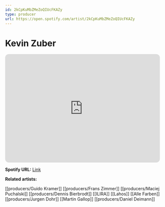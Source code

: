 ```yaml
---
id: 2kCpKuMbZMeZoQIUcFKAZy
type: producer
url: https://open.spotify.com/artist/2kCpKuMbZMeZoQIUcFKAZy
---
```

# Kevin Zuber

<iframe style="border-radius:12px" src="https://open.spotify.com/embed/artist/2kCpKuMbZMeZoQIUcFKAZy" width="100%" height="352" frameBorder="0" allowfullscreen="" allow="autoplay; clipboard-write; encrypted-media; fullscreen; picture-in-picture" loading="lazy"></iframe>

**Spotify URL:** [Link](https://open.spotify.com/artist/2kCpKuMbZMeZoQIUcFKAZy)

**Related artists:**

[[producers/Guido Kramer]]
[[producers/Frans Zimmer]]
[[producers/Maciej Puchalski]]
[[producers/Dennis Bierbrodt]]
[[ILIRA]]
[[Lahos]]
[[Alle Farben]]
[[producers/Jurgen Dohr]]
[[Martin Gallop]]
[[producers/Daniel Deimann]]
